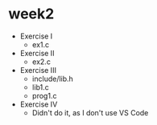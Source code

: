 # week2

- Exercise I
  + ex1.c
- Exercise II
  + ex2.c
- Exercise III
  + include/lib.h
  + lib1.c
  + prog1.c
- Exercise IV
  + Didn't do it, as I don't use VS Code
